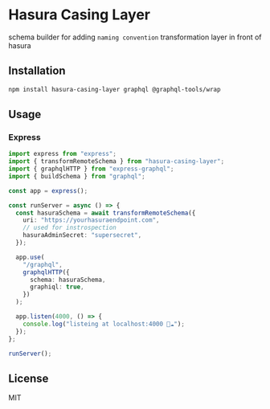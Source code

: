 # Hasura Casing Layer

schema builder for adding `naming convention` transformation layer in front of hasura

## Installation

```bash
npm install hasura-casing-layer graphql @graphql-tools/wrap
```

## Usage

### Express

```ts
import express from "express";
import { transformRemoteSchema } from "hasura-casing-layer";
import { graphqlHTTP } from "express-graphql";
import { buildSchema } from "graphql";

const app = express();

const runServer = async () => {
  const hasuraSchema = await transformRemoteSchema({
    uri: "https://yourhasuraendpoint.com",
    // used for instrospection
    hasuraAdminSecret: "supersecret",
  });

  app.use(
    "/graphql",
    graphqlHTTP({
      schema: hasuraSchema,
      graphiql: true,
    })
  );

  app.listen(4000, () => {
    console.log("listeing at localhost:4000 🐐☁");
  });
};

runServer();
```

## License

MIT

